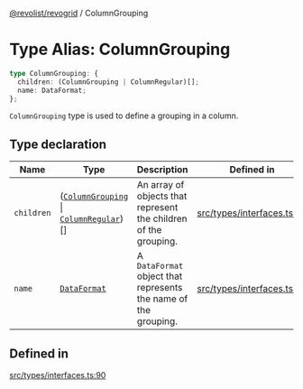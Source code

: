 [@revolist/revogrid](README.md) / ColumnGrouping

# Type Alias: ColumnGrouping

```ts
type ColumnGrouping: {
  children: (ColumnGrouping | ColumnRegular)[];
  name: DataFormat;
};
```

`ColumnGrouping` type is used to define a grouping in a column.

## Type declaration

| Name | Type | Description | Defined in |
| ------ | ------ | ------ | ------ |
| `children` | ([`ColumnGrouping`](TypeAlias.ColumnGrouping.md) \| [`ColumnRegular`](Interface.ColumnRegular.md))[] | An array of objects that represent the children of the grouping. | [src/types/interfaces.ts:94](https://github.com/revolist/revogrid/blob/74012ec30398bf39d0acc929bd7f7963856aba4e/src/types/interfaces.ts#L94) |
| `name` | [`DataFormat`](TypeAlias.DataFormat.md) | A `DataFormat` object that represents the name of the grouping. | [src/types/interfaces.ts:98](https://github.com/revolist/revogrid/blob/74012ec30398bf39d0acc929bd7f7963856aba4e/src/types/interfaces.ts#L98) |

## Defined in

[src/types/interfaces.ts:90](https://github.com/revolist/revogrid/blob/74012ec30398bf39d0acc929bd7f7963856aba4e/src/types/interfaces.ts#L90)
